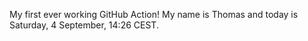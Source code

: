 My first ever working GitHub Action!
My name is Thomas and today is Saturday, 4 September, 14:26 CEST. 
